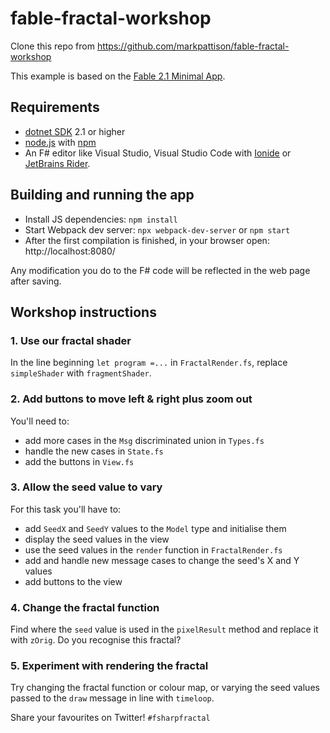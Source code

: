 # fable-fractal-workshop

Clone this repo from <https://github.com/markpattison/fable-fractal-workshop>

This example is based on the [Fable 2.1 Minimal App](https://github.com/fable-compiler/fable2-samples/tree/master/minimal).

## Requirements

* [dotnet SDK](https://www.microsoft.com/net/download/core) 2.1 or higher
* [node.js](https://nodejs.org) with [npm](https://www.npmjs.com/)
* An F# editor like Visual Studio, Visual Studio Code with [Ionide](http://ionide.io/) or [JetBrains Rider](https://www.jetbrains.com/rider/).

## Building and running the app

* Install JS dependencies: `npm install`
* Start Webpack dev server: `npx webpack-dev-server` or `npm start`
* After the first compilation is finished, in your browser open: http://localhost:8080/

Any modification you do to the F# code will be reflected in the web page after saving.

## Workshop instructions

### 1. Use our fractal shader

In the line beginning `let program =...` in `FractalRender.fs`, replace `simpleShader` with `fragmentShader`.

### 2. Add buttons to move left & right plus zoom out

You'll need to:

* add more cases in the `Msg` discriminated union in `Types.fs`
* handle the new cases in `State.fs`
* add the buttons in `View.fs`

### 3. Allow the seed value to vary

For this task you'll have to:

* add `SeedX` and `SeedY` values to the `Model` type and initialise them
* display the seed values in the view
* use the seed values in the `render` function in `FractalRender.fs`
* add and handle new message cases to change the seed's X and Y values
* add buttons to the view

### 4. Change the fractal function

Find where the `seed` value is used in the `pixelResult` method and replace it with `zOrig`.  Do you recognise this fractal?

### 5. Experiment with rendering the fractal

Try changing the fractal function or colour map, or varying the seed values passed to the `draw` message in line with `timeloop`.

Share your favourites on Twitter! `#fsharpfractal`
